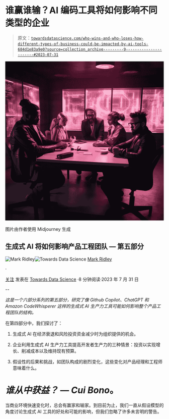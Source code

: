 # 谁赢谁输？AI 编码工具将如何影响不同类型的企业

> 原文：[`towardsdatascience.com/who-wins-and-who-loses-how-different-types-of-business-could-be-impacted-by-ai-tools-684d1e83a9e0?source=collection_archive---------9-----------------------#2023-07-31`](https://towardsdatascience.com/who-wins-and-who-loses-how-different-types-of-business-could-be-impacted-by-ai-tools-684d1e83a9e0?source=collection_archive---------9-----------------------#2023-07-31)

![](img/154d2b711a6c565adbe36f8a0e078fa8.png)

图片由作者使用 Midjourney 生成

## 生成式 AI 将如何影响产品工程团队 — 第五部分

[](https://mark-ridley.medium.com/?source=post_page-----684d1e83a9e0--------------------------------)![Mark Ridley](https://mark-ridley.medium.com/?source=post_page-----684d1e83a9e0--------------------------------)[](https://towardsdatascience.com/?source=post_page-----684d1e83a9e0--------------------------------)![Towards Data Science](https://towardsdatascience.com/?source=post_page-----684d1e83a9e0--------------------------------) [Mark Ridley](https://mark-ridley.medium.com/?source=post_page-----684d1e83a9e0--------------------------------)

·

[关注](https://medium.com/m/signin?actionUrl=https%3A%2F%2Fmedium.com%2F_%2Fsubscribe%2Fuser%2F8a96ef478792&operation=register&redirect=https%3A%2F%2Ftowardsdatascience.com%2Fwho-wins-and-who-loses-how-different-types-of-business-could-be-impacted-by-ai-tools-684d1e83a9e0&user=Mark+Ridley&userId=8a96ef478792&source=post_page-8a96ef478792----684d1e83a9e0---------------------post_header-----------) 发表在 [Towards Data Science](https://towardsdatascience.com/?source=post_page-----684d1e83a9e0--------------------------------) ·8 分钟阅读·2023 年 7 月 31 日[](https://medium.com/m/signin?actionUrl=https%3A%2F%2Fmedium.com%2F_%2Fvote%2Ftowards-data-science%2F684d1e83a9e0&operation=register&redirect=https%3A%2F%2Ftowardsdatascience.com%2Fwho-wins-and-who-loses-how-different-types-of-business-could-be-impacted-by-ai-tools-684d1e83a9e0&user=Mark+Ridley&userId=8a96ef478792&source=-----684d1e83a9e0---------------------clap_footer-----------)

--

[](https://medium.com/m/signin?actionUrl=https%3A%2F%2Fmedium.com%2F_%2Fbookmark%2Fp%2F684d1e83a9e0&operation=register&redirect=https%3A%2F%2Ftowardsdatascience.com%2Fwho-wins-and-who-loses-how-different-types-of-business-could-be-impacted-by-ai-tools-684d1e83a9e0&source=-----684d1e83a9e0---------------------bookmark_footer-----------)

*这是一个六部分系列的第五部分，研究了像 Github Copilot、ChatGPT 和 Amazon CodeWhisperer 这样的生成式 AI 生产力工具可能如何影响整个产品工程团队的结构。*

在第四部分中，我们探讨了：

1.  生成式 AI 在经济衰退和风险投资资金减少时为组织提供的机会。

1.  企业利用生成式 AI 生产力工具提高开发者生产力的三种情景：投资以实现增长、削减成本以及维持现有预算。

1.  假设性的后果和挑战，如团队构成的剧烈变化，这些变化对产品经理和工程师意味着什么。

# *谁从中获益？* — *Cui Bono*。

当商业环境快速变化时，总会有赢家和输家。到目前为止，我们一直从假设模型的角度讨论生成式 AI 工具的好处和可能的影响，但我们忽略了许多未言明的警告。
